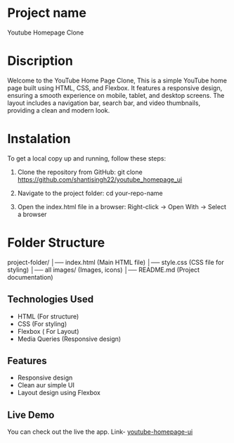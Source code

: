 # Project name

Youtube Homepage Clone

# Discription

Welcome to the YouTube Home Page Clone, This is a simple YouTube home page built using HTML, CSS, and Flexbox. It features a responsive design, ensuring a smooth experience on mobile, tablet, and desktop screens. The layout includes a navigation bar, search bar, and video thumbnails, providing a clean and modern look. 

# Instalation

To get a local copy up and running, follow these steps:
1. Clone the repository from GitHub:
    git clone https://github.com/shantisingh22/youtube_homepage_ui
   
3. Navigate to the project folder:
    cd your-repo-name
   
4. Open the index.html file in a browser:
   Right-click → Open With → Select a browser
   
# Folder Structure
  
project-folder/
│── index.html  (Main HTML file)
│── style.css   (CSS file for styling)
│── all images/     (Images, icons)
│── README.md   (Project documentation)


## Technologies Used

- HTML (For structure)
- CSS (For styling)
- Flexbox ( For Layout)
- Media Queries (Responsive design)


## Features

- Responsive design
- Clean aur simple UI
- Layout design using Flexbox


## Live Demo  
You can check out the live the app. Link- [youtube-homepage-ui](https://youtube-homepage-ui.vercel.app)



